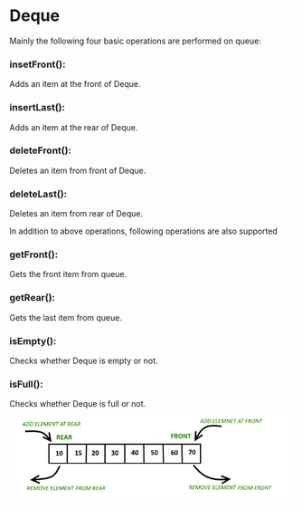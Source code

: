 # Deque
Mainly the following four basic operations are performed on queue:

### insetFront(): 
Adds an item at the front of Deque.
### insertLast(): 
Adds an item at the rear of Deque.
### deleteFront(): 
Deletes an item from front of Deque.
### deleteLast(): 
Deletes an item from rear of Deque.

In addition to above operations, following operations are also supported
### getFront(): 
Gets the front item from queue.
### getRear(): 
Gets the last item from queue.
### isEmpty(): 
Checks whether Deque is empty or not.
### isFull(): 
Checks whether Deque is full or not.


![alt text](material/deque.png)

